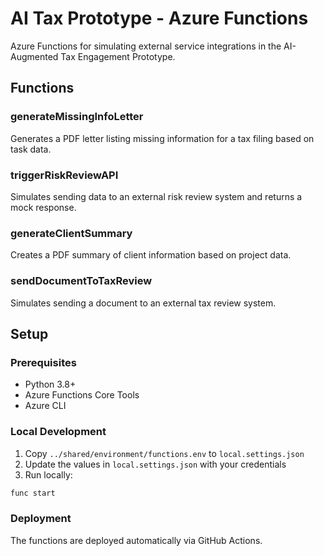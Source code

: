 # AI Tax Prototype - Azure Functions

Azure Functions for simulating external service integrations in the AI-Augmented Tax Engagement Prototype.

## Functions

### generateMissingInfoLetter

Generates a PDF letter listing missing information for a tax filing based on task data.

### triggerRiskReviewAPI

Simulates sending data to an external risk review system and returns a mock response.

### generateClientSummary

Creates a PDF summary of client information based on project data.

### sendDocumentToTaxReview

Simulates sending a document to an external tax review system.

## Setup

### Prerequisites

- Python 3.8+
- Azure Functions Core Tools
- Azure CLI

### Local Development

1. Copy `../shared/environment/functions.env` to `local.settings.json`
2. Update the values in `local.settings.json` with your credentials
3. Run locally:

```bash
func start
```

### Deployment

The functions are deployed automatically via GitHub Actions.
